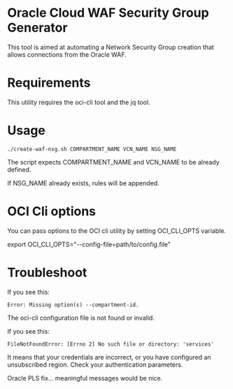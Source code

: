# Oracle Cloud WAF Security Group Generator

This tool is aimed at automating a Network Security Group creation that allows connections from the Oracle WAF.

# Requirements

This utility requires the oci-cli tool and the jq tool.

# Usage

```
./create-waf-nsg.sh COMPARTMENT_NAME VCN_NAME NSG_NAME
```

The script expects COMPARTMENT_NAME and VCN_NAME to be already defined.

If NSG_NAME already exists, rules will be appended.

# OCI Cli options

You can pass options to the OCI cli utility by setting OCI_CLI_OPTS variable.

export OCI_CLI_OPTS="--config-file=path/to/config.file"

# Troubleshoot

If you see this:

```
Error: Missing option(s) --compartment-id.
```

The oci-cli configuration file is not found or invalid.

If you see this:

```
FileNotFoundError: [Errno 2] No such file or directory: 'services'
```

It means that your credentials are incorrect, or you have configured an unsubscribed region. Check your authentication parameters.

Oracle PLS fix... meaningful messages would be nice.
